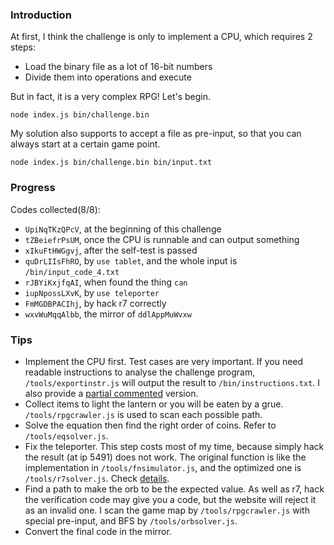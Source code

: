 ### Introduction

At first, I think the challenge is only to implement a CPU, which requires 2 steps:

- Load the binary file as a lot of 16-bit numbers
- Divide them into operations and execute

But in fact, it is a very complex RPG! Let's begin.

```
node index.js bin/challenge.bin
```

My solution also supports to accept a file as pre-input, so that you can always start at a certain game point.

```
node index.js bin/challenge.bin bin/input.txt
```

### Progress

Codes collected(8/8):

- `UpiNqTKzQPcV`, at the beginning of this challenge
- `tZBeiefrPsUM`, once the CPU is runnable and can output something
- `xIkuFtHWGgvj`, after the self-test is passed
- `quDrLIIsFhRO`, by `use tablet`, and the whole input is `/bin/input_code_4.txt`
- `rJBYiKxjfqAI`, when found the thing `can`
- `iupNpossLXvK`, by `use teleporter`
- `FmMGDBPACIhj`, by hack r7 correctly
- `wxvWuMqqAlbb`, the mirror of `ddlAppMuWvxw`

### Tips

- Implement the CPU first. Test cases are very important. If you need readable instructions to analyse the challenge program, `/tools/exportinstr.js` will output the result to `/bin/instructions.txt`. I also provide a [partial commented](docs/instrs_with_simple_comments.txt) version.
- Collect items to light the lantern or you will be eaten by a grue. `/tools/rpgcrawler.js` is used to scan each possible path.
- Solve the equation then find the right order of coins. Refer to `/tools/eqsolver.js`.
- Fix the teleporter. This step costs most of my time, because simply hack the result (at ip 5491) does not work. The original function is like the implementation in `/tools/fnsimulator.js`, and the optimized one is `/tools/r7solver.js`. Check [details](docs/magic_function_analysis.txt).
- Find a path to make the orb to be the expected value. As well as r7, hack the verification code may give you a code, but the website will reject it as an invalid one. I scan the game map by `/tools/rpgcrawler.js` with special pre-input, and BFS by `/tools/orbsolver.js`.
- Convert the final code in the mirror.

